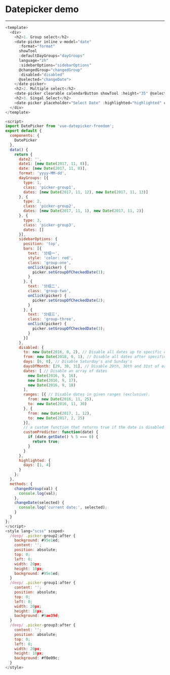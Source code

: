 # Datepicker demo

<template>
  <div>
    <h2>1. Group select</h2>
    <date-picker inline v-model="date"
      :format="format"
      showTool
      :defaultDayGroups="dayGroups"
      language="zh"
      :sidebarOptions="sidebarOptions"
      @changedGroup="changedGroup"
      :disabled="disabled"
      @selected="changeDate">
    </date-picker>
    <h2>2. Multiple select</h2>
    <date-picker clearable calendarButton showTool :height="35" @selected="changeDate" placeholder="Select Date" :format="format" v-model="date1"></date-picker>
    <h2>3. Singal Select</h2>
    <date-picker placeholder="Select Date" :highlighted="highlighted" clearable @selected="changeDate" v-model="date2"></date-picker>
  </div>
</template>

<script>
import DatePicker from 'vue-datepicker-freedom';
export default {
  components: {
    DatePicker
  },
  data() {
    return {
      date2: '',
      date1: [new Date(2017, 11, 8)],
      date: [new Date(2017, 11, 8)],
      format: 'yyyy-MM-dd',
      dayGroups: [{
        type: 1,
        class: 'picker-group1',
        dates: [new Date(2017, 11, 12), new Date(2017, 11, 13)]
      }, {
        type: 2,
        class: 'picker-group2',
        dates: [new Date(2017, 11, 1), new Date(2017, 11, 2)]
      }, {
        type: 3,
        class: 'picker-group3',
        dates: []
      }],
      sidebarOptions: {
        position: 'top',
        bars: [{
          text: '分组一',
          style: 'color: red',
          class: 'group-one',
          onClick(picker) {
            picker.setGroupOfCheckedDate(1);
          }
        }, {
          text: '分组二',
          class: 'group-two',
          onClick(picker) {
            picker.setGroupOfCheckedDate(2);
          }
        }, {
          text: '分组三',
          class: 'group-three',
          onClick(picker) {
            picker.setGroupOfCheckedDate(3);
          }
        }]
      },
      disabled: {
        to: new Date(2016, 0, 2), // Disable all dates up to specific date
        from: new Date(2018, 0, 1), // Disable all dates after specific date
        days: [6, 0], // Disable Saturday's and Sunday's
        daysOfMonth: [29, 30, 31], // Disable 29th, 30th and 31st of each month
        dates: [ // Disable an array of dates
          new Date(2016, 9, 16),
          new Date(2016, 9, 17),
          new Date(2016, 9, 18)
        ],
        ranges: [{ // Disable dates in given ranges (exclusive).
          from: new Date(2016, 11, 25),
          to: new Date(2016, 11, 30)
        }, {
          from: new Date(2017, 1, 12),
          to: new Date(2017, 2, 25)
        }],
        // a custom function that returns true if the date is disabled
        customPredictor: function(date) {
          if (date.getDate() % 5 === 0) {
            return true;
          }
        }
      },
      highlighted: {
        days: [1, 4]
      }
    };
  },
  methods: {
    changedGroup(val) {
      console.log(val);
    },
    changeDate(selected) {
      console.log('current date:', selected);
    }
  }
};
</script>
<style lang="scss" scoped>
  /deep/ .picker-group2:after {
    background: #95e1ed;
    content: '';
    position: absolute;
    top: 0;
    left: 0;
    width: 20px;
    height: 10px;
    background: #95e1ed;
  }
  /deep/ .picker-group1:after {
    content: '';
    position: absolute;
    top: 0;
    left: 0;
    width: 20px;
    height: 10px;
    background: #9ae39d;
  }
  /deep/ .picker-group3:after {
    content: '';
    position: absolute;
    top: 0;
    left: 0;
    width: 20px;
    height: 10px;
    background: #f0e09c;
  }
</style>

---

```javascript
<template>
  <div>
    <h2>1. Group select</h2>
    <date-picker inline v-model="date"
      :format="format"
      showTool
      :defaultDayGroups="dayGroups"
      language="zh"
      :sidebarOptions="sidebarOptions"
      @changedGroup="changedGroup"
      :disabled="disabled"
      @selected="changeDate">
    </date-picker>
    <h2>2. Multiple select</h2>
    <date-picker clearable calendarButton showTool :height="35" @selected="changeDate" placeholder="Select Date" :format="format" v-model="date1"></date-picker>
    <h2>3. Singal Select</h2>
    <date-picker placeholder="Select Date" :highlighted="highlighted" clearable @selected="changeDate" v-model="date2"></date-picker>
  </div>
</template>

<script>
import DatePicker from 'vue-datepicker-freedom';
export default {
  components: {
    DatePicker
  },
  data() {
    return {
      date2: '',
      date1: [new Date(2017, 11, 8)],
      date: [new Date(2017, 11, 8)],
      format: 'yyyy-MM-dd',
      dayGroups: [{
        type: 1,
        class: 'picker-group1',
        dates: [new Date(2017, 11, 12), new Date(2017, 11, 13)]
      }, {
        type: 2,
        class: 'picker-group2',
        dates: [new Date(2017, 11, 1), new Date(2017, 11, 2)]
      }, {
        type: 3,
        class: 'picker-group3',
        dates: []
      }],
      sidebarOptions: {
        position: 'top',
        bars: [{
          text: '分组一',
          style: 'color: red',
          class: 'group-one',
          onClick(picker) {
            picker.setGroupOfCheckedDate(1);
          }
        }, {
          text: '分组二',
          class: 'group-two',
          onClick(picker) {
            picker.setGroupOfCheckedDate(2);
          }
        }, {
          text: '分组三',
          class: 'group-three',
          onClick(picker) {
            picker.setGroupOfCheckedDate(3);
          }
        }]
      },
      disabled: {
        to: new Date(2016, 0, 2), // Disable all dates up to specific date
        from: new Date(2018, 0, 1), // Disable all dates after specific date
        days: [6, 0], // Disable Saturday's and Sunday's
        daysOfMonth: [29, 30, 31], // Disable 29th, 30th and 31st of each month
        dates: [ // Disable an array of dates
          new Date(2016, 9, 16),
          new Date(2016, 9, 17),
          new Date(2016, 9, 18)
        ],
        ranges: [{ // Disable dates in given ranges (exclusive).
          from: new Date(2016, 11, 25),
          to: new Date(2016, 11, 30)
        }, {
          from: new Date(2017, 1, 12),
          to: new Date(2017, 2, 25)
        }],
        // a custom function that returns true if the date is disabled
        customPredictor: function(date) {
          if (date.getDate() % 5 === 0) {
            return true;
          }
        }
      },
      highlighted: {
        days: [1, 4]
      }
    };
  },
  methods: {
    changedGroup(val) {
      console.log(val);
    },
    changeDate(selected) {
      console.log('current date:', selected);
    }
  }
};
</script>
<style lang="scss" scoped>
  /deep/ .picker-group2:after {
    background: #95e1ed;
    content: '';
    position: absolute;
    top: 0;
    left: 0;
    width: 20px;
    height: 10px;
    background: #95e1ed;
  }
  /deep/ .picker-group1:after {
    content: '';
    position: absolute;
    top: 0;
    left: 0;
    width: 20px;
    height: 10px;
    background: #9ae39d;
  }
  /deep/ .picker-group3:after {
    content: '';
    position: absolute;
    top: 0;
    left: 0;
    width: 20px;
    height: 10px;
    background: #f0e09c;
  }
</style>

```
